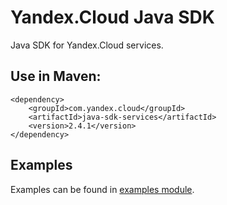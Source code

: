 # Yandex.Cloud Java SDK

Java SDK for Yandex.Cloud services.

## Use in Maven:
```
<dependency>
    <groupId>com.yandex.cloud</groupId>
    <artifactId>java-sdk-services</artifactId>
    <version>2.4.1</version>
</dependency>
```

## Examples

Examples can be found in [examples module](java-sdk-examples).
